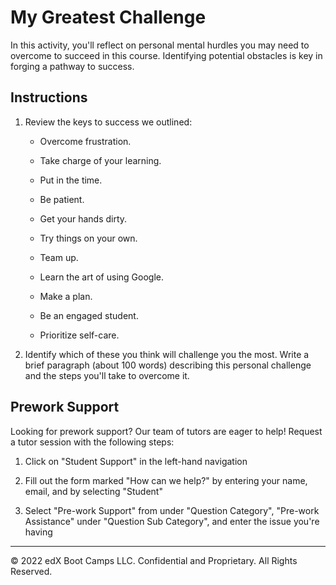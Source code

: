 # My Greatest Challenge

In this activity, you'll reflect on personal mental hurdles you may need to overcome to succeed in this course. Identifying potential obstacles is key in forging a pathway to success.

## Instructions

1. Review the keys to success we outlined:

    * Overcome frustration.

    * Take charge of your learning.

    * Put in the time.

    * Be patient.

    * Get your hands dirty.

    * Try things on your own.

    * Team up.

    * Learn the art of using Google.

    * Make a plan.

    * Be an engaged student.

    * Prioritize self-care.

2. Identify which of these you think will challenge you the most. Write a brief paragraph (about 100 words) describing this personal challenge and the steps you'll take to overcome it.

## Prework Support

Looking for prework support? Our team of tutors are eager to help! Request a tutor session with the following steps:

1. Click on "Student Support" in the left-hand navigation

2. Fill out the form marked "How can we help?" by entering your name, email, and by selecting "Student"

3. Select "Pre-work Support" from under "Question Category", "Pre-work Assistance" under "Question Sub Category", and enter the issue you're having

---
© 2022 edX Boot Camps LLC. Confidential and Proprietary. All Rights Reserved.